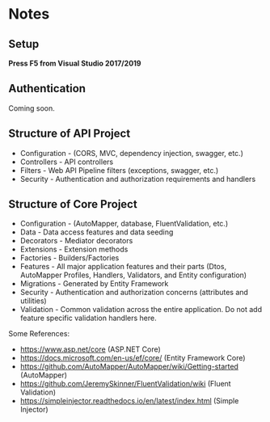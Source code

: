 # Notes

## Setup

**Press F5 from Visual Studio 2017/2019**

## Authentication

Coming soon.

## Structure of API Project

* Configuration - (CORS, MVC, dependency injection, swagger, etc.)
* Controllers - API controllers
* Filters - Web API Pipeline filters (exceptions, swagger, etc.)
* Security - Authentication and authorization requirements and handlers

## Structure of Core Project

* Configuration - (AutoMapper, database, FluentValidation, etc.)
* Data - Data access features and data seeding
* Decorators - Mediator decorators
* Extensions - Extension methods
* Factories - Builders/Factories
* Features - All major application features and their parts (Dtos, AutoMapper Profiles, Handlers, Validators, and Entity configuration)
* Migrations - Generated by Entity Framework 
* Security - Authentication and authorization concerns (attributes and utilities)
* Validation - Common validation across the entire application.  Do not add feature specific validation handlers here.

Some References:
  * https://www.asp.net/core (ASP.NET Core)
  * https://docs.microsoft.com/en-us/ef/core/ (Entity Framework Core)
  * https://github.com/AutoMapper/AutoMapper/wiki/Getting-started (AutoMapper)
  * https://github.com/JeremySkinner/FluentValidation/wiki (Fluent Validation)
  * https://simpleinjector.readthedocs.io/en/latest/index.html (Simple Injector)